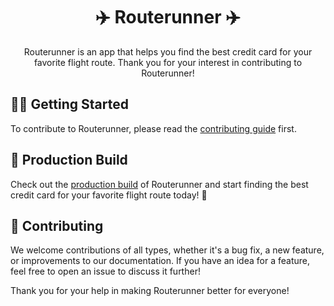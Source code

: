 <div align="center">
  <h1>✈️ Routerunner ✈️</h1>
  <p>Routerunner is an app that helps you find the best credit card for your favorite flight route. Thank you for your interest in contributing to Routerunner! </p>
</div>

## 🏃‍♂️ Getting Started

To contribute to Routerunner, please read the [contributing guide](https://github.com/KeetonMartin/routerunner/blob/main/CONTRIBUTING.md) first.

## 🚀 Production Build

Check out the [production build](https://keetonmartin.com/routerunner) of Routerunner and start finding the best credit card for your favorite flight route today! 🛫

## 🤝 Contributing

We welcome contributions of all types, whether it's a bug fix, a new feature, or improvements to our documentation. If you have an idea for a feature, feel free to open an issue to discuss it further!

Thank you for your help in making Routerunner better for everyone!
